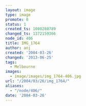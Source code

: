 ```yaml
---
layout: image
type: image
promote: 0
status: 1
created_ts: 1080280789
changed_ts: 1372159366
node_id: 406
title: IMG_1764
author: anj
created: '2004-03-26'
changed: '2013-06-25'
tags:
  - Melbourne
images:
  - image/images/img_1764-406.jpg
url: "/2004/03/26/img_1764/"
aliases:
  - "/node/406/"
date: '2004-03-26'
---
```


